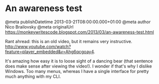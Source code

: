 # An awareness test

@meta publishDatetime 2013-03-21T08:00:00.000+01:00
@meta author Nico Brailovsky
@meta originalUrl https://monkeywritescode.blogspot.com/2013/03/an-awareness-test.html

Rant ahread: this is an old video, but it remains very instructive. <http://www.youtube.com/watch?feature=player_embedded&v=Ahg6qcgoay4>.

It's amazing how easy it is to loose sight of a dancing bear (that sentence does make sense after viewing the video!). I wonder if that's why I dislike Windows. Too many menus, whereas I have a single interface for pretty much anything with my CLI.


